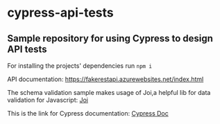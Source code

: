 # cypress-api-tests

## Sample repository for using Cypress to design API tests

For installing the projects' dependencies run `npm i`

API documentation: https://fakerestapi.azurewebsites.net/index.html

The schema validation sample makes usage of Joi,a helpful lib for data validation
for Javascript: [Joi](https://www.npmjs.com/package/joi)

This is the link for Cypress documentation: [Cypress Doc](https://docs.cypress.io/guides/overview/why-cypress)
